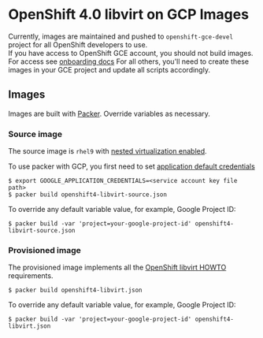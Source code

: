 # OpenShift 4.0 libvirt on GCP Images

Currently, images are maintained and pushed to `openshift-gce-devel` project for all OpenShift developers to use.   
If you have access to OpenShift GCE account, you should not build images.  For access see [onboarding docs](https://source.redhat.com/groups/public/openshift/openshift_wiki/setting_up_your_accounts_openshift)
For all others, you'll need to create these images in your GCE project and update all scripts accordingly.

## Images

Images are built with [Packer](https://www.packer.io). Override variables as necessary.

### Source image

The source image is `rhel9` with [nested virtualization enabled](https://cloud.google.com/compute/docs/instances/enable-nested-virtualization-vm-instances#restrictions).

To use packer with GCP, you first need to set [application default credentials](https://cloud.google.com/docs/authentication/application-default-credentials)

```shell
$ export GOOGLE_APPLICATION_CREDENTIALS=<service account key file path>
$ packer build openshift4-libvirt-source.json
```

To override any default variable value, for example, Google Project ID:

```shell
$ packer build -var 'project=your-google-project-id' openshift4-libvirt-source.json
```

### Provisioned image

The provisioned image implements all the [OpenShift libvirt HOWTO](https://github.com/openshift/installer/blob/master/docs/dev/libvirt-howto.md) requirements.

```shell
$ packer build openshift4-libvirt.json
```
To override any default variable value, for example, Google Project ID:

```shell
$ packer build -var 'project=your-google-project-id' openshift4-libvirt.json
```
